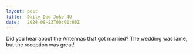 ```yaml
---
layout: post
title:  Daily Dad Joke 4U
date:   2024-08-23T00:00:00Z
---
```

Did you hear about the Antennas that got married? The wedding was lame, but the reception was great!
